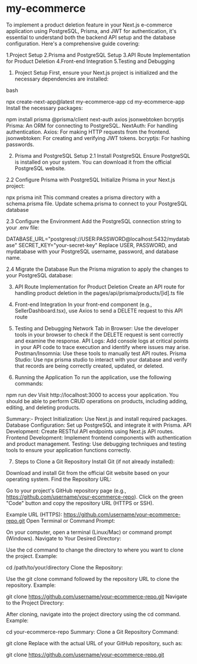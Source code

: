# my-ecommerce
To implement a product deletion feature in your Next.js e-commerce application using PostgreSQL, Prisma, and JWT for authentication, it's essential to understand both the backend API setup and the database configuration. Here's a comprehensive guide covering:

1.Project Setup
2.Prisma and PostgreSQL Setup
3.API Route Implementation for Product Deletion
4.Front-end Integration
5.Testing and Debugging

1. Project Setup
First, ensure your Next.js project is initialized and the necessary dependencies are installed:

bash

npx create-next-app@latest my-ecommerce-app
cd my-ecommerce-app
Install the necessary packages:

npm install prisma @prisma/client next-auth axios jsonwebtoken bcryptjs
Prisma: An ORM for connecting to PostgreSQL.
NextAuth: For handling authentication.
Axios: For making HTTP requests from the frontend.
jsonwebtoken: For creating and verifying JWT tokens.
bcryptjs: For hashing passwords.


2. Prisma and PostgreSQL Setup
  2.1 Install PostgreSQL
    Ensure PostgreSQL is installed on your system. You can download it from the official PostgreSQL website.

  2.2 Configure Prisma with PostgreSQL
Initialize Prisma in your Next.js project:

npx prisma init
This command creates a prisma directory with a schema.prisma file. Update schema.prisma to connect to your PostgreSQL database

  2.3 Configure the Environment
Add the PostgreSQL connection string to your .env file:

DATABASE_URL="postgresql://USER:PASSWORD@localhost:5432/mydatabase"
SECRET_KEY="your-secret-key"
Replace USER, PASSWORD, and mydatabase with your PostgreSQL username, password, and database name.

  2.4 Migrate the Database
Run the Prisma migration to apply the changes to your PostgreSQL database:


3. API Route Implementation for Product Deletion
Create an API route for handling product deletion in the pages/api/prisma/products/[id].ts file

4. Front-end Integration
In your front-end component (e.g., SellerDashboard.tsx), use Axios to send a DELETE request to this API route

5. Testing and Debugging
Network Tab in Browser: Use the developer tools in your browser to check if the DELETE request is sent correctly and examine the response.
API Logs: Add console logs at critical points in your API code to trace execution and identify where issues may arise.
Postman/Insomnia: Use these tools to manually test API routes.
Prisma Studio: Use npx prisma studio to interact with your database and verify that records are being correctly created, updated, or deleted.
6. Running the Application
To run the application, use the following commands:

npm run dev
Visit http://localhost:3000 to access your application. You should be able to perform CRUD operations on products, including adding, editing, and deleting products.

Summary:-
Project Initialization: Use Next.js and install required packages.
Database Configuration: Set up PostgreSQL and integrate it with Prisma.
API Development: Create RESTful API endpoints using Next.js API routes.
Frontend Development: Implement frontend components with authentication and product management.
Testing: Use debugging techniques and testing tools to ensure your application functions correctly.


7. Steps to Clone a Git Repository
Install Git (if not already installed):

Download and install Git from the official Git website based on your operating system.
Find the Repository URL:

Go to your project's GitHub repository page (e.g., https://github.com/username/your-ecommerce-repo).
Click on the green "Code" button and copy the repository URL (HTTPS or SSH).

Example URL (HTTPS):
https://github.com/username/your-ecommerce-repo.git
Open Terminal or Command Prompt:

On your computer, open a terminal (Linux/Mac) or command prompt (Windows).
Navigate to Your Desired Directory:

Use the cd command to change the directory to where you want to clone the project.
Example:


cd /path/to/your/directory
Clone the Repository:

Use the git clone command followed by the repository URL to clone the repository.
Example:


git clone https://github.com/username/your-ecommerce-repo.git
Navigate to the Project Directory:

After cloning, navigate into the project directory using the cd command.
Example:


cd your-ecommerce-repo
Summary:
Clone a Git Repository Command:


git clone <repository-url>
Replace <repository-url> with the actual URL of your GitHub repository, such as:


git clone https://github.com/username/your-ecommerce-repo.git
